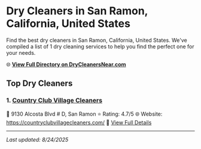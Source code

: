 # Dry Cleaners in San Ramon, California, United States

Find the best dry cleaners in San Ramon, California, United States. We've compiled a list of 1 dry cleaning services to help you find the perfect one for your needs.

🌐 **[View Full Directory on DryCleanersNear.com](https://drycleanersnear.com/city/US/California/San%20Ramon)**

## Top Dry Cleaners

### 1. [Country Club Village Cleaners](https://drycleanersnear.com/dryCleaner/689d43a9756b71cad101f2bb/country-club-village-cleaners)
📍 9130 Alcosta Blvd # D, San Ramon
⭐ Rating: 4.7/5
🌐 Website: https://countryclubvillagecleaners.com/
🔗 [View Full Details](https://drycleanersnear.com/dryCleaner/689d43a9756b71cad101f2bb/country-club-village-cleaners)


---

*Last updated: 8/24/2025*
